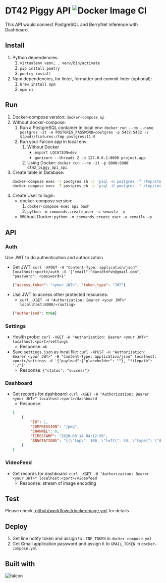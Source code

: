 # DT42 Piggy API ![Docker Image CI](https://github.com/david30907d/DT42_PIGGY_API/workflows/Docker%20Image%20CI/badge.svg)

This API would connect PostgreSQL and BerryNet inference with Dashboard.

## Install

1. Python dependencies:
    1. `virtualenv venv; . venv/bin/activate`
    2. `pip install poetry`
    3. `poetry install`
2. Npm dependencies, for linter, formatter and commit linter (optional):
    1. `brew install npm`
    2. `npm ci`

## Run

1. Docker-compose version: `docker-compose up`
2. Without docker-compose:
    1. Run a PostgreSQL container in local env: `docker run --rm --name postgres -it -e POSTGRES_PASSWORD=postgres -p 5432:5432 -v $(pwd)/fixtures:/tmp postgres:11.9`
    2. Run your Falcon app in local env:
        1. Without Docker
            * `export LOCATION=dev`
            * `gunicorn --threads 2 -b 127.0.0.1:8000 project.app`
        2. Using Docker: `docker run --rm -it -p 8000:8000 dt42_piggy_api_api`
3. Create table in Database:
    ```bash
    docker-compose exec -T postgres sh -c 'psql -U postgres -f /tmp/stored_procedures.sql'
    docker-compose exec -T postgres sh -c 'psql -U postgres -f /tmp/init.sql'
    ```
4. Create User to login:
    * docker-compose version:
        1. `docker-compose exec api bash`
        2. `python -m commands.create_user -u <email> -p`
    * Without Docker: `python -m commands.create_user -u <email> -p`

## API

### Auth
Use JWT to do authentication and authorization

* Get JWT: `curl -XPOST -H "Content-Type: application/json" localhost:<port>/auth -d '{"email":"davidtnfsh@gmail.com", "password": <password>}'`
    ```json
    {"access_token": "<your JWT>", "token_type": "JWT"}
    ```
* Use JWT to access other protected resources:
    * `curl -XGET -H "Authorization: Bearer <your JWT>" locallhost:8000/<routing>`
    ```json
    {"authorized": true}
    ```
### Settings

* Health probe: `curl -XGET -H "Authorization: Bearer <your JWT>" localhost:<port>/settings`
    * Response: `ok`
* Save `settings.json` as local file: `curl -XPOST -H "Authorization: Bearer <your JWT>" -H "Content-Type: application/json" localhost:<port>/settings -d '{"payload":{"placeholder": ""}, "filepath": "./"}'`
    * Response: `{"status": "success"}`

### Dashboard

* Get records for dashboard: `curl -XGET -H "Authorization: Bearer <your JWT>" localhost:<port>/dashboard`
    * Response:
    ```json
    [
        {
            "ID": 1,
            "COMPRESSION": "jpeg",
            "CHANNEL": 0,
            "TIMESTAMP": "2020-08-14 04:12:50",
            "ANNOTATIONS": "[{\"top\": 100, \"left\": 50, \"type\": \"detection\", \"label\": \"person\", \"right\": 128, \"bottom\": 200, \"confidence\": 0.93}]"
        }
    ]
    ```

### VideoFeed

* Get records for dashboard: `curl -XGET -H "Authorization: Bearer <your JWT>" localhost:<port>/videofeed`
    * Response: stream of image encoding

## Test

Please check [.github/workflows/dockerimage.yml](.github/workflows/dockerimage.yml) for details

## Deploy

1. Get line notify token and assign to `LINE_TOKEN` in `docker-compose.yml`
2. Get Gmail application password and assign it to `GMAIL_TOKEN` in `docker-compose.yml`

## Built with

![falcon](https://19yw4b240vb03ws8qm25h366-wpengine.netdna-ssl.com/wp-content/uploads/falcon-framework-180x120.jpg)
